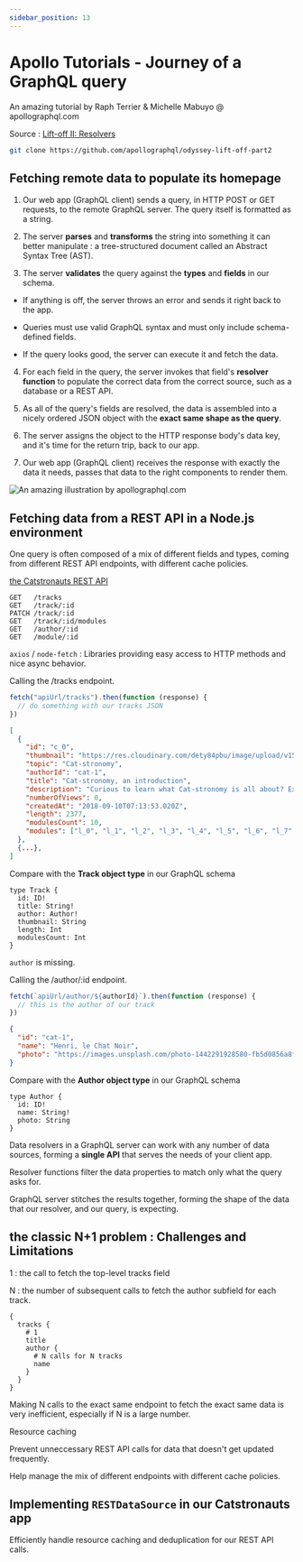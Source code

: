 ```yaml
---
sidebar_position: 13
---
```


# Apollo Tutorials - Journey of a GraphQL query

An amazing tutorial by Raph Terrier & Michelle Mabuyo @ apollographql.com

Source : [Lift-off II: Resolvers](https://www.apollographql.com/tutorials/lift-off-part2/journey-of-a-graphql-query)

```bash
git clone https://github.com/apollographql/odyssey-lift-off-part2
```

## Fetching remote data to populate its homepage

1. Our web app (GraphQL client) sends a query, in HTTP POST or GET requests, to the remote GraphQL server. The query itself is formatted as a string.

2. The server **parses** and **transforms** the string into something it can better manipulate : a tree-structured document called an Abstract Syntax Tree (AST).

3. The server **validates** the query against the **types** and **fields** in our schema.

- If anything is off, the server throws an error and sends it right back to the app.

- Queries must use valid GraphQL syntax and must only include schema-defined fields.

- If the query looks good, the server can execute it and fetch the data.

4. For each field in the query, the server invokes that field's **resolver function** to populate the correct data from the correct source, such as a database or a REST API.

5. As all of the query's fields are resolved, the data is assembled into a nicely ordered JSON object with the **exact same shape as the query**.

6. The server assigns the object to the HTTP response body's data key, and it's time for the return trip, back to our app.

7. Our web app (GraphQL client) receives the response with exactly the data it needs, passes that data to the right components to render them.

![An amazing illustration by apollographql.com](https://res.cloudinary.com/apollographql/image/upload/e_sharpen:50,c_scale,q_90,w_1440,fl_progressive/v1617351987/odyssey/lift-off-part2/lop2-1-06_enfbis.jpg)

## Fetching data from a REST API in a Node.js environment

One query is often composed of a mix of different fields and types, coming from different REST API endpoints, with different cache policies.

[the Catstronauts REST API](https://odyssey-lift-off-rest-api.herokuapp.com/)

```text title='6 endpoints'
GET   /tracks
GET   /track/:id
PATCH /track/:id
GET   /track/:id/modules
GET   /author/:id
GET   /module/:id
```

`axios` / `node-fetch` : Libraries providing easy access to HTTP methods and nice async behavior.

Calling the /tracks endpoint.

```js title='using node-fetch'
fetch("apiUrl/tracks").then(function (response) {
  // do something with our tracks JSON
})
```

```json title='response from the /tracks endpoint'
[
  {
    "id": "c_0",
    "thumbnail": "https://res.cloudinary.com/dety84pbu/image/upload/v1598465568/nebula_cat_djkt9r.jpg",
    "topic": "Cat-stronomy",
    "authorId": "cat-1",
    "title": "Cat-stronomy, an introduction",
    "description": "Curious to learn what Cat-stronomy is all about? Explore the planetary and celestial alignments and how they have affected our space missions.",
    "numberOfViews": 0,
    "createdAt": "2018-09-10T07:13:53.020Z",
    "length": 2377,
    "modulesCount": 10,
    "modules": ["l_0", "l_1", "l_2", "l_3", "l_4", "l_5", "l_6", "l_7", "l_8", "l_9"]
  },
  {...},
]
```

Compare with the **Track object type** in our GraphQL schema

```text title='GraphQL schema'
type Track {
  id: ID!
  title: String!
  author: Author!
  thumbnail: String
  length: Int
  modulesCount: Int
}
```

`author` is missing.

Calling the /author/:id endpoint.

```js title='using node-fetch'
fetch(`apiUrl/author/${authorId}`).then(function (response) {
  // this is the author of our track
})
```

```json title='response from the /author/:id endpoint'
{
  "id": "cat-1",
  "name": "Henri, le Chat Noir",
  "photo": "https://images.unsplash.com/photo-1442291928580-fb5d0856a8f1?ixlib=rb-1.2.1&q=80&fm=jpg&crop=entropy&cs=tinysrgb&w=1080&fit=max&ixid=eyJhcHBfaWQiOjExNzA0OH0"
}
```

Compare with the **Author object type** in our GraphQL schema

```text title='GraphQL schema'
type Author {
  id: ID!
  name: String!
  photo: String
}
```

Data resolvers in a GraphQL server can work with any number of data sources, forming a **single API** that serves the needs of your client app.

Resolver functions filter the data properties to match only what the query asks for.

GraphQL server stitches the results together, forming the shape of the data that our resolver, and our query, is expecting.

## the classic N+1 problem : Challenges and Limitations

1 : the call to fetch the top-level tracks field

N : the number of subsequent calls to fetch the author subfield for each track.

```text
{
  tracks {
    # 1
    title
    author {
      # N calls for N tracks
      name
    }
  }
}
```

Making N calls to the exact same endpoint to fetch the exact same data is very inefficient, especially if N is a large number.

Resource caching

Prevent unneccessary REST API calls for data that doesn't get updated frequently.

Help manage the mix of different endpoints with different cache policies.

## Implementing `RESTDataSource` in our Catstronauts app

Efficiently handle resource caching and deduplication for our REST API calls.
